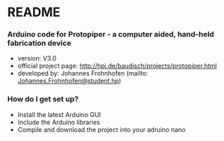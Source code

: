 # README #


### Arduino code for Protopiper - a computer aided, hand-held fabrication device  ###

* version: V3.0
* official project page: http://hpi.de/baudisch/projects/protopiper.html
* developed by: Johannes Frohnhofen (mailto: Johannes.Frohnhofen@student.hp)

### How do I get set up? ###

* Install the latest Arduino GUI
* Include the Arduino libraries
* Compile and download the project into your adruino nano